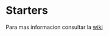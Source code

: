 # Starters

Para mas informacion consultar la [wiki](https://github.com/abeldevelop/backend-architecture/wiki/Starters)
